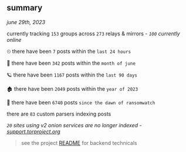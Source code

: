 
## summary
_june 29th, 2023_

currently tracking `153` groups across `273` relays & mirrors - _`100` currently online_

⏲ there have been `7` posts within the `last 24 hours`

🦈 there have been `342` posts within the `month of june`

🪐 there have been `1167` posts within the `last 90 days`

🏚 there have been `2049` posts within the `year of 2023`

🦕 there have been `6740` posts `since the dawn of ransomwatch`

there are `83` custom parsers indexing posts

_`20` sites using v2 onion services are no longer indexed - [support.torproject.org](https://support.torproject.org/onionservices/v2-deprecation/)_

> see the project [README](https://github.com/joshhighet/ransomwatch#ransomwatch--) for backend technicals
